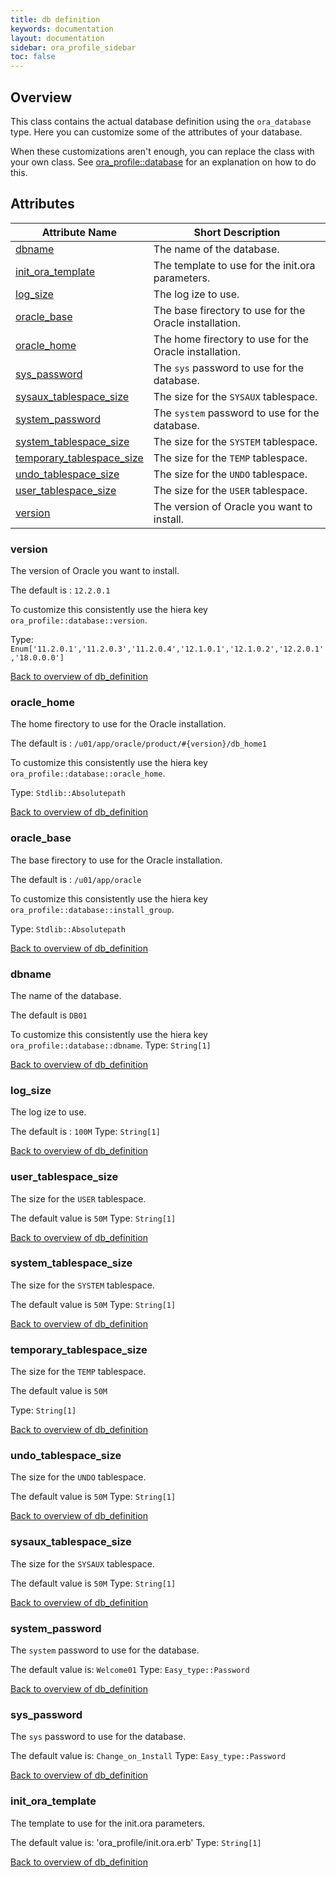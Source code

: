 ```yaml
---
title: db definition
keywords: documentation
layout: documentation
sidebar: ora_profile_sidebar
toc: false
---
```

## Overview

This class contains the actual database definition using the `ora_database` type. Here you can customize some of the attributes of your database.

When these customizations aren't enough, you can replace the class with your own class. See [ora_profile::database](./database.html) for an explanation on how to do this.




## Attributes



Attribute Name                                                        | Short Description                                      |
--------------------------------------------------------------------- | ------------------------------------------------------ |
[dbname](#db_definition_dbname)                                       | The name of the database.                              |
[init_ora_template](#db_definition_init_ora_template)                 | The template to use for the init.ora parameters.       |
[log_size](#db_definition_log_size)                                   | The log ize to use.                                    |
[oracle_base](#db_definition_oracle_base)                             | The base firectory to use for the Oracle installation. |
[oracle_home](#db_definition_oracle_home)                             | The home firectory to use for the Oracle installation. |
[sys_password](#db_definition_sys_password)                           | The `sys` password to use for the database.            |
[sysaux_tablespace_size](#db_definition_sysaux_tablespace_size)       | The size for the `SYSAUX` tablespace.                  |
[system_password](#db_definition_system_password)                     | The `system` password to use for the database.         |
[system_tablespace_size](#db_definition_system_tablespace_size)       | The size for the `SYSTEM` tablespace.                  |
[temporary_tablespace_size](#db_definition_temporary_tablespace_size) | The size for the `TEMP` tablespace.                    |
[undo_tablespace_size](#db_definition_undo_tablespace_size)           | The size for the `UNDO` tablespace.                    |
[user_tablespace_size](#db_definition_user_tablespace_size)           | The size for the `USER` tablespace.                    |
[version](#db_definition_version)                                     | The version of Oracle you want to install.             |




### version<a name='db_definition_version'>

The version of Oracle you want to install.

The default is : `12.2.0.1`

To customize this consistently use the hiera key `ora_profile::database::version`.

Type: `Enum['11.2.0.1','11.2.0.3','11.2.0.4','12.1.0.1','12.1.0.2','12.2.0.1','18.0.0.0']`


[Back to overview of db_definition](#attributes)

### oracle_home<a name='db_definition_oracle_home'>

The home firectory to use for the Oracle installation.

The default is : `/u01/app/oracle/product/#{version}/db_home1`

To customize this consistently use the hiera key `ora_profile::database::oracle_home`.


Type: `Stdlib::Absolutepath`


[Back to overview of db_definition](#attributes)

### oracle_base<a name='db_definition_oracle_base'>

The base firectory to use for the Oracle installation.

The default is : `/u01/app/oracle`

To customize this consistently use the hiera key `ora_profile::database::install_group`.


Type: `Stdlib::Absolutepath`


[Back to overview of db_definition](#attributes)

### dbname<a name='db_definition_dbname'>

The name of the database.

The default is `DB01`

To customize this consistently use the hiera key `ora_profile::database::dbname`.
Type: `String[1]`


[Back to overview of db_definition](#attributes)

### log_size<a name='db_definition_log_size'>

The log ize to use.

The default is : `100M`
Type: `String[1]`


[Back to overview of db_definition](#attributes)

### user_tablespace_size<a name='db_definition_user_tablespace_size'>

The size for the `USER` tablespace.

The default value is `50M`
Type: `String[1]`


[Back to overview of db_definition](#attributes)

### system_tablespace_size<a name='db_definition_system_tablespace_size'>

The size for the `SYSTEM` tablespace.

The default value is `50M`
Type: `String[1]`


[Back to overview of db_definition](#attributes)

### temporary_tablespace_size<a name='db_definition_temporary_tablespace_size'>

The size for the `TEMP` tablespace.

The default value is `50M`

Type: `String[1]`


[Back to overview of db_definition](#attributes)

### undo_tablespace_size<a name='db_definition_undo_tablespace_size'>

The size for the `UNDO` tablespace.

The default value is `50M`
Type: `String[1]`


[Back to overview of db_definition](#attributes)

### sysaux_tablespace_size<a name='db_definition_sysaux_tablespace_size'>

The size for the `SYSAUX` tablespace.

The default value is `50M`
Type: `String[1]`


[Back to overview of db_definition](#attributes)

### system_password<a name='db_definition_system_password'>

The `system` password to use for the database.

The default value is: `Welcome01`
Type: `Easy_type::Password`


[Back to overview of db_definition](#attributes)

### sys_password<a name='db_definition_sys_password'>

The `sys` password to use for the database.

The default value is: `Change_on_1nstall`
Type: `Easy_type::Password`


[Back to overview of db_definition](#attributes)

### init_ora_template<a name='db_definition_init_ora_template'>

The template to use for the init.ora parameters.

The default value is: 'ora_profile/init.ora.erb'
Type: `String[1]`


[Back to overview of db_definition](#attributes)
